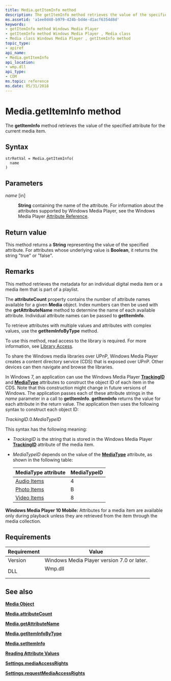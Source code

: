 ```yaml
---
title: Media.getItemInfo method
description: The getItemInfo method retrieves the value of the specified attribute for the current media item.
ms.assetid: 'a1ee0d40-b979-424b-bd4e-d1acf6354d8d'
keywords:
- getItemInfo method Windows Media Player
- getItemInfo method Windows Media Player , Media class
- Media class Windows Media Player , getItemInfo method
topic_type:
- apiref
api_name:
- Media.getItemInfo
api_location:
- wmp.dll
api_type:
- COM
ms.topic: reference
ms.date: 05/31/2018
---
```


# Media.getItemInfo method

The **getItemInfo** method retrieves the value of the specified attribute for the current media item.

## Syntax


```JScript
strRetVal = Media.getItemInfo(
  name
)
```



## Parameters

<dl> <dt>

*name* \[in\]
</dt> <dd>

**String** containing the name of the attribute. For information about the attributes supported by Windows Media Player, see the Windows Media Player [Attribute Reference](attribute-reference.md).

</dd> </dl>

## Return value

This method returns a **String** representing the value of the specified attribute. For attributes whose underlying value is **Boolean**, it returns the string "true" or "false".

## Remarks

This method retrieves the metadata for an individual digital media item or a media item that is part of a playlist.

The **attributeCount** property contains the number of attribute names available for a given **Media** object. Index numbers can then be used with the **getAttributeName** method to determine the name of each available attribute. Individual attribute names can be passed to **getItemInfo**.

To retrieve attributes with multiple values and attributes with complex values, use the **getItemInfoByType** method.

To use this method, read access to the library is required. For more information, see [Library Access](library-access.md).

To share the Windows media libraries over UPnP, Windows Media Player creates a content directory service (CDS) that is exposed over UPnP. Other devices can then navigate and browse the libraries.

In Windows 7, an application can use the Windows Media Player [**TrackingID**](trackingid-attribute.md) and [**MediaType**](mediatype-attribute.md) attributes to construct the object ID of each item in the CDS. Note that this construction might change in future versions of Windows. The application passes each of these attribute strings in the *name* parameter in a call to **getItemInfo**. **getItemInfo** returns the value for each attribute in the return value. The application then uses the following syntax to construct each object ID:

*TrackingID*.0.*MediaTypeID*

This syntax has the following meaning:

-   *TrackingID* is the string that is stored in the Windows Media Player [**TrackingID**](trackingid-attribute.md) attribute of the media item.
-   *MediaTypeID* depends on the value of the [**MediaType**](mediatype-attribute.md) attribute, as shown in the following table:

    | MediaType attribute                      | MediaTypeID |
    |------------------------------------------|-------------|
    | [Audio Items](audio-item-attributes.md) | 4           |
    | [Photo Items](photo-item-attributes.md) | B           |
    | [Video Items](video-item-attributes.md) | 8           |

    

     

**Windows Media Player 10 Mobile:** Attributes for a media item are available only during playback unless they are retrieved from the item through the media collection.

## Requirements



| Requirement | Value |
|--------------------|------------------------------------------------------------------------------------|
| Version<br/> | Windows Media Player version 7.0 or later.<br/>                              |
| DLL<br/>     | <dl> <dt>Wmp.dll</dt> </dl> |



## See also

<dl> <dt>

[**Media Object**](media-object.md)
</dt> <dt>

[**Media.attributeCount**](media-attributecount.md)
</dt> <dt>

[**Media.getAttributeName**](media-getattributename.md)
</dt> <dt>

[**Media.getItemInfoByType**](media-getiteminfobytype.md)
</dt> <dt>

[**Media.setItemInfo**](media-setiteminfo.md)
</dt> <dt>

[**Reading Attribute Values**](reading-attribute-values.md)
</dt> <dt>

[**Settings.mediaAccessRights**](settings-mediaaccessrights.md)
</dt> <dt>

[**Settings.requestMediaAccessRights**](settings-requestmediaaccessrights.md)
</dt> </dl>

 

 






